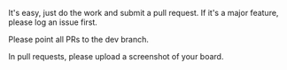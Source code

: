 It's easy, just do the work and submit a pull request. If it's a major feature, please log an issue first.

Please point all PRs to the dev branch.

In pull requests, please upload a screenshot of your board.
